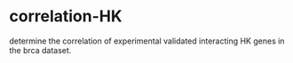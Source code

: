 # correlation-HK
determine the correlation of experimental validated interacting HK genes in the brca dataset.
